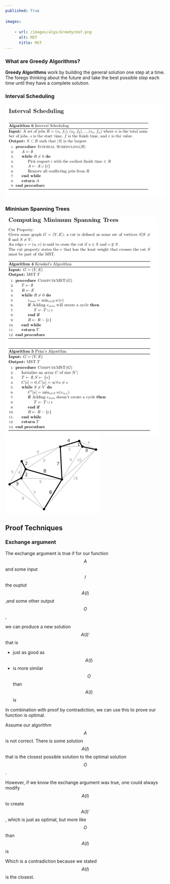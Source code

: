 ```yaml
---
published: True

images:

    - url: /images/algs/Greedy/mst.png
      alt: MST
      title: MST
---
```


### What are Greedy Algorithms?

**Greedy Algorithms** work by building the general solution one step at a time. The forego thinking about the future and take the best possible *step* each time until they have a complete solution.

### Interval Scheduling
![Interval](/images/algs/Greedy/InterviewScheduling.png)

### Mininium Spanning Trees
![MST](/images/algs/Greedy/ComputingMST.png)
![MST](/images/algs/Greedy/mst.png)

## Proof Techniques
### Exchange argument
The exchange argument is true if for our function $$A$$ and some input $$I$$ the ouptut $$A(I)$$,and some other output $$O$$,

we can produce a new solution $$A(I)'$$ that is 

+ just as good as $$A(I)$$
+ is more similar $$O$$ than $$A(I)$$ is 

In combination with proof by contradiction, we can use this to prove our function is optimal.

Assume our algorithm $$A$$ is not correct.
There is some solution $$A(I)$$ that is the closest possible solution to the optimal solution $$O$$. 

However, if we know the exchange argument was true, 
one could always modify $$A(I)$$ to create $$A(I)'$$, which is just as optimal, but more like $$O$$ than $$A(I)$$ is

Which is a contradiction because  we stated $$A(I)$$ is the closest.
